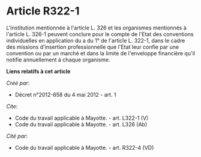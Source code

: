 # Article R322-1

L'institution mentionnée à l'article L. 326 et les organismes mentionnés à l'article L. 326-1 peuvent conclure pour le compte
de l'Etat des conventions individuelles en application du a du 1° de l'article L. 322-1, dans le cadre des missions
d'insertion professionnelle que l'Etat leur confie par une convention ou par un marché et dans la limite de l'enveloppe
financière qu'il notifie annuellement à chaque organisme.

**Liens relatifs à cet article**

_Créé par_:

  - Décret n°2012-658 du 4 mai 2012 - art. 1

_Cite_:

  - Code du travail applicable à Mayotte. - art. L322-1 (V)
  - Code du travail applicable à Mayotte. - art. L326 (Ab)

_Cité par_:

  - Code du travail applicable à Mayotte. - art. R322-4 (VD)
